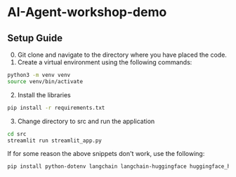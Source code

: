 # AI-Agent-workshop-demo

## Setup Guide
0. Git clone and navigate to the directory where you have placed the code.
1. Create a virtual environment using the following commands:

```bash
python3 -m venv venv 
source venv/bin/activate
```

2. Install the libraries
```bash 
pip install -r requirements.txt
```

3. Change directory to src and run the application
```bash
cd src
streamlit run streamlit_app.py
```


If for some reason the above snippets don't work, use the following:
```bash 
pip install python-dotenv langchain langchain-huggingface huggingface_hub transformers pandas openpyxl
```
